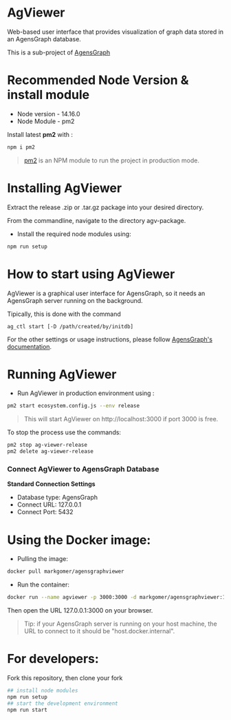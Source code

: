 # AgViewer
 
Web-based user interface that provides visualization of graph data stored in an AgensGraph database. 

This is a sub-project of [AgensGraph](https://github.com/skaiworldwide-oss/agensgraph)

# Recommended Node Version & install module

- Node version - 14.16.0
- Node Module - pm2 

Install latest **pm2** with :

```bash
npm i pm2
```

> [pm2](https://www.npmjs.com/package/pm2) is an NPM module to run the project in production mode.

# Installing AgViewer

Extract the release .zip or .tar.gz package into your desired directory.

From the commandline, navigate to the directory agv-package.

- Install the required node modules using:  

```bash
npm run setup
```


# How to start using AgViewer

AgViewer is a graphical user interface for AgensGraph, so it needs an AgensGraph server running on the background. 

Tipically, this is done with the command 

```
ag_ctl start [-D /path/created/by/initdb]
```

For the other settings or usage instructions, please follow [AgensGraph's documentation](https://www.skaiworldwide.com/en-US/resources?filterKey=manual).

# Running AgViewer

- Run AgViewer in production environment using : 

```bash
pm2 start ecosystem.config.js --env release
```

> This will start AgViewer on http://localhost:3000 if port 3000 is free.

To stop the process use the commands:

```bash
pm2 stop ag-viewer-release 
pm2 delete ag-viewer-release
```

### Connect AgViewer to AgensGraph Database

**Standard Connection Settings**

- Database type: AgensGraph
- Connect URL:  127.0.0.1
- Connect Port: 5432

# Using the Docker image:

- Pulling the image:

```bash
docker pull markgomer/agensgraphviewer
```

- Run the container:

```bash
docker run --name agviewer -p 3000:3000 -d markgomer/agensgraphviewer:1.1.0
```

Then open the URL 127.0.0.1:3000 on your browser.

> Tip: if your AgensGraph server is running on your host machine, the URL to connect to it should be "host.docker.internal".

# For developers:

Fork this repository, then clone your fork

```bash
## install node modules
npm run setup
## start the development environment
npm run start
```

